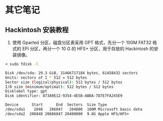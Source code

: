 # 其它笔记

## Hackintosh 安装教程
1. 使用 Gparted 分区，磁盘分区表采用 GPT 格式，先分一个 100M FAT32 格式的 EFI 分区，再分一个 10 G 的 HFS+ 分区，用于存放的 Hackintosh 的安装镜像。

````bash
➜ sudo fdisk -l

Disk /dev/sda: 29.3 GiB, 31466717184 bytes, 61458432 sectors
Units: sectors of 1 * 512 = 512 bytes
Sector size (logical/physical): 512 bytes / 512 bytes
I/O size (minimum/optimal): 512 bytes / 512 bytes
Disklabel type: gpt
Disk identifier: 873A9E12-9354-4E5B-ABDA-7D7E7FA245E9

Device      Start      End  Sectors  Size Type
/dev/sda1    2048   206847   204800  100M Microsoft basic data
/dev/sda2  206848 20686847 20480000  9.8G Apple HFS/HFS+
````